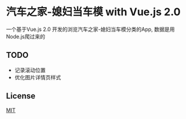 # 汽车之家-媳妇当车模 with Vue.js 2.0

一个基于Vue.js 2.0 开发的浏览汽车之家-媳妇当车模分类的App, 数据是用Node.js爬过来的

## TODO
* 记录滚动位置
* 优化图片详情页样式

## License

[MIT](https://opensource.org/licenses/MIT)